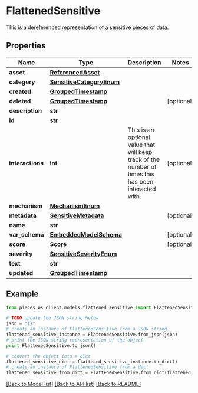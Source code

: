# FlattenedSensitive

This is a dereferenced representation of a sensitive pieces of data.

## Properties
Name | Type | Description | Notes
------------ | ------------- | ------------- | -------------
**asset** | [**ReferencedAsset**](ReferencedAsset.md) |  | 
**category** | [**SensitiveCategoryEnum**](SensitiveCategoryEnum.md) |  | 
**created** | [**GroupedTimestamp**](GroupedTimestamp.md) |  | 
**deleted** | [**GroupedTimestamp**](GroupedTimestamp.md) |  | [optional] 
**description** | **str** |  | 
**id** | **str** |  | 
**interactions** | **int** | This is an optional value that will keep track of the number of times this has been interacted with. | [optional] 
**mechanism** | [**MechanismEnum**](MechanismEnum.md) |  | 
**metadata** | [**SensitiveMetadata**](SensitiveMetadata.md) |  | [optional] 
**name** | **str** |  | 
**var_schema** | [**EmbeddedModelSchema**](EmbeddedModelSchema.md) |  | [optional] 
**score** | [**Score**](Score.md) |  | [optional] 
**severity** | [**SensitiveSeverityEnum**](SensitiveSeverityEnum.md) |  | 
**text** | **str** |  | 
**updated** | [**GroupedTimestamp**](GroupedTimestamp.md) |  | 

## Example

```python
from pieces_os_client.models.flattened_sensitive import FlattenedSensitive

# TODO update the JSON string below
json = "{}"
# create an instance of FlattenedSensitive from a JSON string
flattened_sensitive_instance = FlattenedSensitive.from_json(json)
# print the JSON string representation of the object
print FlattenedSensitive.to_json()

# convert the object into a dict
flattened_sensitive_dict = flattened_sensitive_instance.to_dict()
# create an instance of FlattenedSensitive from a dict
flattened_sensitive_from_dict = FlattenedSensitive.from_dict(flattened_sensitive_dict)
```
[[Back to Model list]](../README.md#documentation-for-models) [[Back to API list]](../README.md#documentation-for-api-endpoints) [[Back to README]](../README.md)


